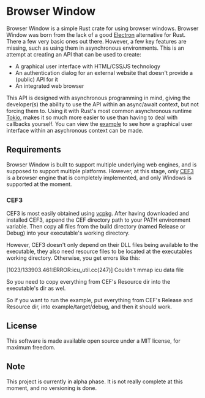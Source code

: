 # Browser Window

Browser Window is a simple Rust crate for using browser windows.
Browser Window was born from the lack of a good [Electron](https://www.electronjs.org/) alternative for Rust.
There a few very basic ones out there.
However, a few key features are missing, such as using them in asynchronous environments.
This is an attempt at creating an API that can be used to create:
* A graphical user interface with HTML/CSS/JS technology
* An authentication dialog for an external website that doesn't provide a (public) API for it
* An integrated web browser

This API is designed with asynchronous programming in mind,
giving the developer(s) the ability to use the API within an async/await context, but not forcing them to.
Using it with Rust's most common asynchronous runtime [Tokio](https://tokio.rs/), makes it so much more easier to use than having to deal with callbacks yourself.
You can view the [example](https://github.com/bamilab/browser-window/tree/master/example) to see how a graphical user interface within an asychronous context can be made.

## Requirements

Browser Window is built to support multiple underlying web engines, and is supposed to support multiple platforms.
However, at this stage, only [CEF3](https://bitbucket.org/chromiumembedded/cef/wiki/Home) is a browser engine that is completely implemented, and only Windows is supported at the moment.

### CEF3

CEF3 is most easily obtained using [vcpkg](https://docs.microsoft.com/en-us/cpp/build/vcpkg?view=vs-2019).
After having downloaded and installed CEF3, append the CEF directory path to your PATH environment variable.
Then copy all files from the build directory (named Release or Debug) into your executable's working directory.

However, CEF3 doesn't only depend on their DLL files being available to the executable, they also need resource files to be located at the executables working directory.
Otherwise, you get errors like this:

[1023/133903.461:ERROR:icu_util.cc(247)] Couldn't mmap icu data file

So you need to copy everything from CEF's Resource dir into the executable's dir as wel.

So if you want to run the example, put everything from CEF's Release and Resource dir, into example/target/debug, and then it should work.


## License

This software is made available open source under a MIT license, for maximum freedom.

## Note

This project is currently in alpha phase. It is not really complete at this moment, and no versioning is done.

